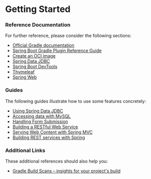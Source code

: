 # Getting Started

### Reference Documentation
For further reference, please consider the following sections:

* [Official Gradle documentation](https://docs.gradle.org)
* [Spring Boot Gradle Plugin Reference Guide](https://docs.spring.io/spring-boot/docs/3.3.1/gradle-plugin/reference/html/)
* [Create an OCI image](https://docs.spring.io/spring-boot/docs/3.3.1/gradle-plugin/reference/html/#build-image)
* [Spring Data JDBC](https://docs.spring.io/spring-boot/docs/3.3.1/reference/htmlsingle/index.html#data.sql.jdbc)
* [Spring Boot DevTools](https://docs.spring.io/spring-boot/docs/3.3.1/reference/htmlsingle/index.html#using.devtools)
* [Thymeleaf](https://docs.spring.io/spring-boot/docs/3.3.1/reference/htmlsingle/index.html#web.servlet.spring-mvc.template-engines)
* [Spring Web](https://docs.spring.io/spring-boot/docs/3.3.1/reference/htmlsingle/index.html#web)

### Guides
The following guides illustrate how to use some features concretely:

* [Using Spring Data JDBC](https://github.com/spring-projects/spring-data-examples/tree/master/jdbc/basics)
* [Accessing data with MySQL](https://spring.io/guides/gs/accessing-data-mysql/)
* [Handling Form Submission](https://spring.io/guides/gs/handling-form-submission/)
* [Building a RESTful Web Service](https://spring.io/guides/gs/rest-service/)
* [Serving Web Content with Spring MVC](https://spring.io/guides/gs/serving-web-content/)
* [Building REST services with Spring](https://spring.io/guides/tutorials/rest/)

### Additional Links
These additional references should also help you:

* [Gradle Build Scans – insights for your project's build](https://scans.gradle.com#gradle)

